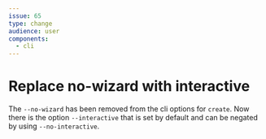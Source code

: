 ```yaml
---
issue: 65
type: change
audience: user
components:
  - cli
---
```

# Replace no-wizard with interactive

The `--no-wizard` has been removed from the cli options for `create`. Now there is 
the option `--interactive` that is set by default and can be negated 
by using `--no-interactive`.
